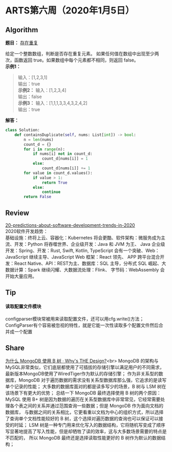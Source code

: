 # ARTS第六周（2020年1月5日）
## Algorithm<br/>
<b>题目：</b> [存在重复](https://leetcode-cn.com/explore/interview/card/top-interview-questions-easy/1/array/24/)

给定一个整数数组，判断是否存在重复元素。
如果任何值在数组中出现至少两次，函数返回 true。如果数组中每个元素都不相同，则返回 false。<br>
<b>示例1：</b> 
>输入：[1,2,3,1]<br>
>输出：true<br>
<b>示例2：</b> 
>输入：[1,2,3,4]<br>
>输出：false<br>
<b>示例3：</b> 
>输入：[1,1,1,3,3,4,3,2,4,2]<br>
>输出：true<br>

<b>解答：</b>
```Python
class Solution:
    def containsDuplicate(self, nums: List[int]) -> bool:
        n = len(nums)
        count_d = {}
        for i in range(n):
            if nums[i] not in count_d:
                count_d[nums[i]] = 1
            else:
                count_d[nums[i]] += 1
        for value in count_d.values():
            if value > 1:
                return True
            else:
                continue
        return False

```
## Review<br/>
[20-predictions-about-software-development-trends-in-2020](https://towardsdatascience.com/20-predictions-about-software-development-trends-in-2020-afb8b110d9a0)<br>
2020软件开发趋势：<br>
基础设施：终将上云、容器化：Kubernetes 将会更酷、软件架构：微服务成为主流、开发：Python 将吞噬世界、企业级开发：Java 和 JVM 为王、
Java 企业级开发：Spring、开发：Rust, Swift, Kotlin, TypeScript 会有一个突破、Web：JavaScript 继续主导、JavaScript Web 框架：React 领先、
APP 跨平台混合开发：React Native、API：REST为主、数据库：SQL 主导，分布式 SQL 崛起、大数据计算：Spark 继续闪耀、大数据流处理：Flink、
字节码：WebAssembly 会开始大量应用。

## Tip<br/>
#### 读取配置文件模块
configparser模块常被用来读取配置文件，还可以用cfg.write()方法；ConfigParser有个容易被忽视的特性，就是它能一次性读取多个配置文件然后合并成一个配置


## Share<br/>
[为什么 MongoDB 使用 B 树 · Why's THE Design?](https://draveness.me/whys-the-design-mongodb-b-tree?)<br>
MongoDB 的架构与MySQL非常类似，它们底层都使用了可插拔的存储引擎以满足用户的不同需求，最新版本MongoDB使用了WiredTiger作为默认的存储引擎；
作为非关系型的数据库，MongoDB 对于遍历数据的需求没有关系型数据库那么强，它追求的是读写单个记录的性能；
大多数的数据库面对的都是读多写少的场景，B 树与 LSM 树在该场景下有更大的优势；
总结一下 MongoDB 最终选择使用 B 树的两个原因：<br>
MySQL 使用 B+ 树是因为数据的遍历在关系型数据库中非常常见，它经常需要处理各个表之间的关系并通过范围查询一些数据；但是 MongoDB 作为面向文档的数据库，
与数据之间的关系相比，它更看重以文档为中心的组织方式，所以选择了查询单个文档性能较好的 B 树，这个选择对遍历数据的查询也可以保证可以接受的时延；
LSM 树是一种专门用来优化写入的数据结构，它将随机写变成了顺序写显著地提高了写入性能，但是却牺牲了读的效率，这与大多数场景需要的特点是不匹配的，
所以 MongoDB 最终还是选择读取性能更好的 B 树作为默认的数据结构；
